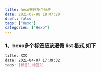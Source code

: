 ```yaml
---
title: hexo管理多个标签
date: 2021-07-08 18:07:20
draft: false
tags: ["Hexo"]
categories: ["Hexo"]
---
```


### 1、hexo多个标签应该遵循 **list** 格式,如下


```bash
title: XXX
date: 2021-04-07 17:39:32
tags: [标签1,标签2]
```


